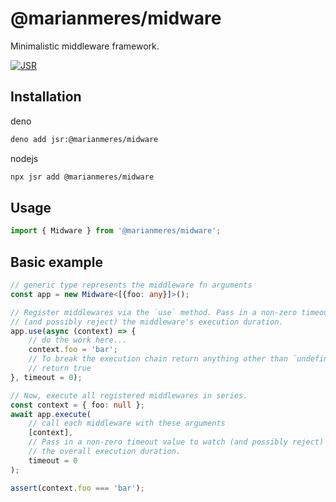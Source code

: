 # @marianmeres/midware

Minimalistic middleware framework.

[![JSR](https://jsr.io/badges/@marianmeres/midware)](https://jsr.io/@marianmeres/midware)

## Installation

deno
```sh
deno add jsr:@marianmeres/midware
```

nodejs
```sh
npx jsr add @marianmeres/midware
```

## Usage

```ts
import { Midware } from '@marianmeres/midware';
```

## Basic example
```ts
// generic type represents the middleware fn arguments
const app = new Midware<[{foo: any}]>();

// Register middlewares via the `use` method. Pass in a non-zero timeout value to watch 
// (and possibly reject) the middleware's execution duration.
app.use(async (context) => {
    // do the work here...
    context.foo = 'bar';
    // To break the execution chain return anything other than `undefined`.
    // return true
}, timeout = 0);

// Now, execute all registered middlewares in series.
const context = { foo: null };
await app.execute(
    // call each middleware with these arguments
    [context], 
    // Pass in a non-zero timeout value to watch (and possibly reject)
    // the overall execution duration.
    timeout = 0
);

assert(context.foo === 'bar');
```
